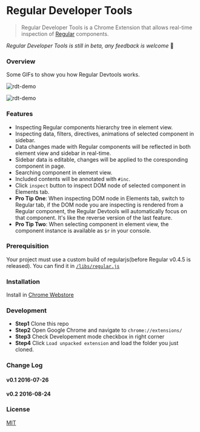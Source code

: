# Regular Developer Tools

> Regular Developer Tools is a Chrome Extension that allows real-time inspection of [Regular](http://regularjs.github.io/) components.

*Regular Developer Tools is still in beta, any feedback is welcome* :clap:

### Overview

Some GIFs to show you how Regular Devtools works.

![rdt-demo](https://raw.githubusercontent.com/zxc0328/regular-devtools/master/gifs/rdt_demo_ss.gif)

![rdt-demo](https://raw.githubusercontent.com/zxc0328/regular-devtools/master/gifs/rdt_demo_dom_ss.gif)

### Features

+ Inspecting Regular components hierarchy tree in element view.
+ Inspecting data, filters, directives, animations of selected component in sidebar.
+ Data changes made with Regular components will be reflected in both element view and sidebar in real-time.
+ Sidebar data is editable, changes will be applied to the coresponding component in page.
+ Searching component in element view.
+ Included contents will be annotated with `#inc`.
+ Click `inspect` button to inspect DOM node of selected component in Elements tab.
+ **Pro Tip One**: When inspecting DOM node in Elements tab, switch to Regular tab, if the DOM node you are inspecting is rendered from a Regular component, the Regular Devtools will automatically focus on that component. It's like the reverse version of the last feature.
+ **Pro Tip Two**: When selecting component in element view, the component instance is available as `$r` in your console.

### Prerequisition

Your project must use a custom build of regularjs(before Regular v0.4.5 is released). You can find it in [`/libs/regular.js`](https://github.com/regularjs/regular-devtools/blob/master/lib/regular.js)

### Installation

Install in [Chrome Webstore](https://chrome.google.com/webstore/detail/regular-developer-tools/ehlcoecgkhfjffhmdhmhbjkjjpaecmam)

### Development

+ **Step1** Clone this repo
+ **Step2** Open Google Chrome and navigate to `chrome://extensions/`
+ **Step3** Check Developement mode checkbox in right corner
+ **Step4** Click `Load unpacked extension` and load the folder you just cloned.

### Change Log

#### v0.1 2016-07-26

#### v0.2 2016-08-24

### License

[MIT](https://github.com/regularjs/regular-devtools/blob/master/LICENSE)
